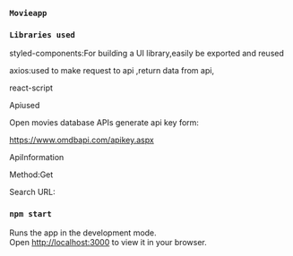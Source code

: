 ### `Movieapp`
### `Libraries used`

styled-components:For building a UI library,easily be exported and reused

axios:used to make request to api ,return data from api,

react-script

Apiused

Open movies database APIs generate api key form:

https://www.omdbapi.com/apikey.aspx

ApiInformation

Method:Get

Search URL:


### `npm start`

Runs the app in the development mode.\
Open [http://localhost:3000](http://localhost:3000) to view it in your browser.



